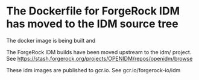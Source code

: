 # The Dockerfile for ForgeRock IDM has moved to the IDM source tree

The docker image is being built and


The ForgeRock IDM builds have been moved upstream to the idm/ project. See https://stash.forgerock.org/projects/OPENIDM/repos/openidm/browse


These idm images are published to gcr.io. See gcr.io/forgerock-io/idm



